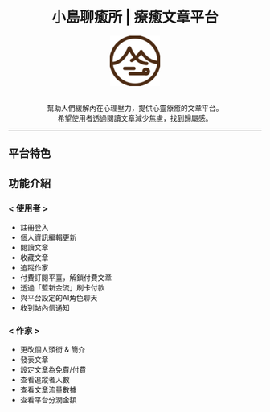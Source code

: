 
<h1 align="center">小島聊癒所 | 療癒文章平台</h1> 
<div align="center" style="margin-bottom: 30px">
<img width="100" src="https://raw.githubusercontent.com/TeamRocket12th/Island-of-Healing/dev/public/logo-web.svg" alt="logo">
</div>


<p align="center">
幫助人們緩解內在心理壓力，提供心靈療癒的文章平台。 </br>
希望使用者透過閱讀文章減少焦慮，找到歸屬感。
</p>

---

## 平台特色



## 功能介紹
### < 使用者 >
- 註冊登入
- 個人資訊編輯更新
- 閱讀文章
- 收藏文章
- 追蹤作家
- 付費訂閱平臺，解鎖付費文章
- 透過「藍新金流」刷卡付款
- 與平台設定的AI角色聊天
- 收到站內信通知


### < 作家 >
- 更改個人頭銜 & 簡介
- 發表文章
- 設定文章為免費/付費
- 查看追蹤者人數
- 查看文章流量數據
- 查看平台分潤金額